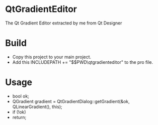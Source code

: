 # QtGradientEditor
The Qt Gradient Editor extracted by me from Qt Designer
# Build
- Copy this project to your main project.
- Add this INCLUDEPATH += "$$PWD\qtgradienteditor" to the pro file.
# Usage
- bool ok;
- QGradient gradient = QtGradientDialog::getGradient(&ok, QLinearGradient(), this);
- if (!ok)
- return;
